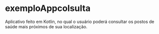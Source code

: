 # exemploAppcolsulta

Aplicativo feito em Kotlin, no qual o usuário poderá consultar os postos de saúde mais próximos de sua localização.
